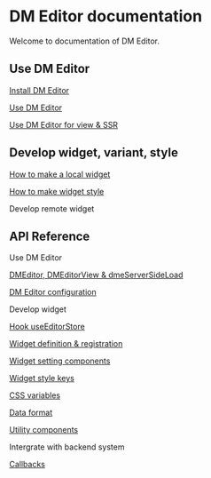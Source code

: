 # DM Editor documentation

Welcome to documentation of DM Editor.


Use DM Editor
-------
[Install DM Editor](./tutorial/installation.md)

[Use DM Editor](./tutorial/use-dmeditor.md)

[Use DM Editor for view & SSR](./tutorial/use-dmeditor-view.md)

Develop widget, variant, style
-------
[How to make a local widget](./tutorial/how-to-make-widget.md)

[How to make widget style](./tutorial/How-to-make-a-widget-style.md)

Develop remote widget

API Reference
--------
Use DM Editor

[DMEditor, DMEditorView & dmeServerSideLoad](./reference/dmeditor.md)

[DM Editor configuration](./reference/configuration.md)

Develop widget

[Hook useEditorStore](./tutorial/useEditorStore.md)

[Widget definition & registration](./reference/widget.md)

[Widget setting components](./reference/setting-components.md)

[Widget style keys](./reference/widget-style-keys.md)

[CSS variables](./reference/css-variables.md)

[Data format](./#)

[Utility components](./reference/utility.md)

Intergrate with backend system

[Callbacks](./reference/callbacks.md)

